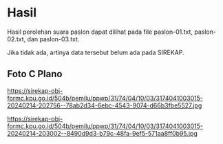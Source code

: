 # Hasil

Hasil perolehan suara paslon dapat dilihat pada file paslon-01.txt, paslon-02.txt, dan paslon-03.txt.

Jika tidak ada, artinya data tersebut belum ada pada SIREKAP.

## Foto C Plano

https://sirekap-obj-formc.kpu.go.id/504b/pemilu/ppwp/31/74/04/10/03/3174041003015-20240214-202756--78ab2d34-6ebc-4543-9074-d66b3fbe5527.jpg

https://sirekap-obj-formc.kpu.go.id/504b/pemilu/ppwp/31/74/04/10/03/3174041003015-20240214-203002--8490d9d3-b79c-48fa-9ef5-571aa8ff0b95.jpg

